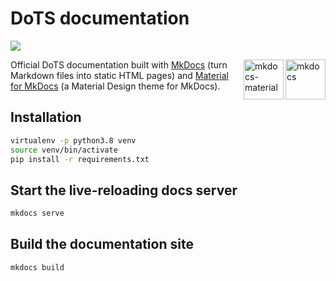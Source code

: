 [MkDocs]: https://www.mkdocs.org
[Material for MkDocs]: https://squidfunk.github.io/mkdocs-material/

# DoTS documentation


![](https://img.shields.io/badge/python-3.8%20%7C%203.9-blue)

<a href="https://www.mkdocs.org" target="_blank" rel="nofollow">
  <img src="https://cdn.jsdelivr.net/npm/@intergrav/devins-badges@3/assets/cozy/built-with/mkdocs_vector.svg" align="right" height="64" alt="mkdocs" title="Blog built with MkDocs">
</a>
<a href="https://squidfunk.github.io/mkdocs-material" target="_blank" rel="nofollow">
  <img src="https://cdn.jsdelivr.net/gh/Andre601/devins-badges@v3.x-mkdocs-material/assets/cozy/built-with/mkdocs-material_vector.svg" align="right" height="64" alt="mkdocs-material", title="Built with Material for MkDocs">
</a>

Official DoTS documentation built with [MkDocs] (turn Markdown files into static HTML pages) and [Material for MkDocs] (a Material Design theme for MkDocs).


## Installation


```Bash
virtualenv -p python3.8 venv
source venv/bin/activate
pip install -r requirements.txt
```

## Start the live-reloading docs server

```Bash 
mkdocs serve
```

## Build the documentation site

```Bash
mkdocs build
```

